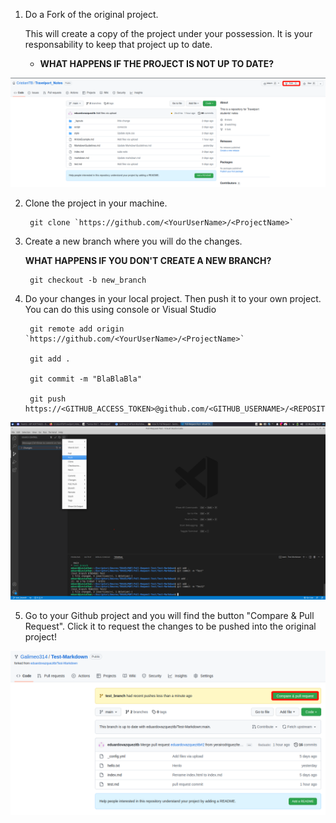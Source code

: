 1. Do a Fork of the original project.

    This will create a copy of the project under your possession. It is your responsability to keep that project up to date.

    - **WHAT HAPPENS IF THE PROJECT IS NOT UP TO DATE?**

![Fork Button](Fork.png)    

2. Clone the project in your machine. 

        git clone `https://github.com/<YourUserName>/<ProjectName>`

3. Create a new branch where you will do the changes.

    **WHAT HAPPENS IF YOU DON'T CREATE A NEW BRANCH?**

        git checkout -b new_branch
    
4. Do your changes in your local project. Then push it to your own project. You can do this using console or Visual Studio

        git remote add origin `https://github.com/<YourUserName>/<ProjectName>`

        git add .

        git commit -m "BlaBlaBla"

        git push https://<GITHUB_ACCESS_TOKEN>@github.com/<GITHUB_USERNAME>/<REPOSITORY_NAME>.git

![Visual-Studio-Push](Push.png)

5. Go to your Github project and you will find the button "Compare & Pull Request". Click it to request the changes to be pushed into the original project!

![Pull-Request](ComparePullRequest.png)